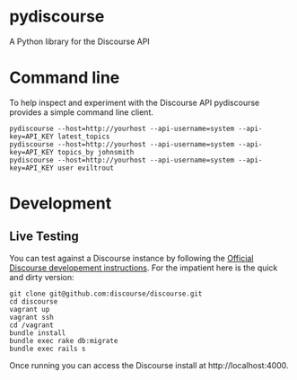 pydiscourse
===========

A Python library for the Discourse API


# Command line
To help inspect and experiment with the Discourse API pydiscourse provides a simple command line client.

    pydiscourse --host=http://yourhost --api-username=system --api-key=API_KEY latest_topics
    pydiscourse --host=http://yourhost --api-username=system --api-key=API_KEY topics_by johnsmith
    pydiscourse --host=http://yourhost --api-username=system --api-key=API_KEY user eviltrout

# Development

## Live Testing
You can test against a Discourse instance by following the [Official Discourse developement instructions][discoursedev].
For the impatient here is the quick and dirty version:

    git clone git@github.com:discourse/discourse.git
    cd discourse
    vagrant up
    vagrant ssh
    cd /vagrant
    bundle install
    bundle exec rake db:migrate
    bundle exec rails s

Once running you can access the Discourse install at http://localhost:4000.

[discoursedev]: https://github.com/discourse/discourse/blob/master/docs/VAGRANT.md "Discourse Vagrant"
